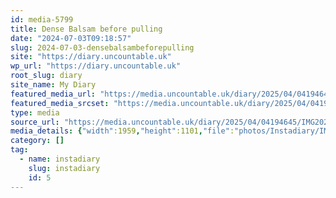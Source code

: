 ```yaml
---
id: media-5799
title: Dense Balsam before pulling
date: "2024-07-03T09:18:57"
slug: 2024-07-03-densebalsambeforepulling
site: "https://diary.uncountable.uk"
wp_url: "https://diary.uncountable.uk"
root_slug: diary
site_name: My Diary
featured_media_url: "https://media.uncountable.uk/diary/2025/04/04194645/IMG20240703101857.webp"
featured_media_srcset: "https://media.uncountable.uk/diary/2025/04/04194645/IMG20240703101857-300x169.webp 300w, https://media.uncountable.uk/diary/2025/04/04194645/IMG20240703101857-1024x576.webp 1024w, https://media.uncountable.uk/diary/2025/04/04194645/IMG20240703101857-150x150.webp 150w, https://media.uncountable.uk/diary/2025/04/04194645/IMG20240703101857-640x360.webp 640w, https://media.uncountable.uk/diary/2025/04/04194645/IMG20240703101857.webp 1959w"
type: media
source_url: "https://media.uncountable.uk/diary/2025/04/04194645/IMG20240703101857.webp"
media_details: {"width":1959,"height":1101,"file":"photos/Instadiary/IMG20240703101857.webp","filesize":150926,"sizes":{"medium":{"file":"IMG20240703101857-300x169.webp","width":300,"height":169,"filesize":21646,"mime_type":"image/webp","source_url":"https://media.uncountable.uk/diary/2025/04/04194645/IMG20240703101857-300x169.webp"},"large":{"file":"IMG20240703101857-1024x576.webp","width":1024,"height":576,"filesize":154680,"mime_type":"image/webp","source_url":"https://media.uncountable.uk/diary/2025/04/04194645/IMG20240703101857-1024x576.webp"},"thumbnail":{"file":"IMG20240703101857-150x150.webp","width":150,"height":150,"filesize":9418,"mime_type":"image/webp","source_url":"https://media.uncountable.uk/diary/2025/04/04194645/IMG20240703101857-150x150.webp"},"mobwidth":{"file":"IMG20240703101857-640x360.webp","width":640,"height":360,"filesize":79408,"mime_type":"image/webp","source_url":"https://media.uncountable.uk/diary/2025/04/04194645/IMG20240703101857-640x360.webp"},"full":{"file":"IMG20240703101857.webp","width":1959,"height":1101,"mime_type":"image/webp","source_url":"https://media.uncountable.uk/diary/2025/04/04194645/IMG20240703101857.webp"}},"image_meta":{"aperture":"0","credit":"","camera":"","caption":"","created_timestamp":"0","copyright":"","focal_length":"0","iso":"0","shutter_speed":"0","title":"","orientation":"0","keywords":[]}}
category: []
tag:
  - name: instadiary
    slug: instadiary
    id: 5
---
```


